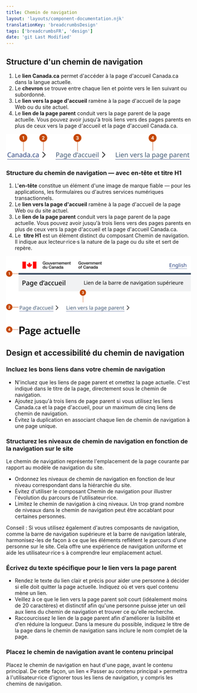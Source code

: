 ```yaml
---
title: Chemin de navigation
layout: 'layouts/component-documentation.njk'
translationKey: 'breadcrumbsDesign'
tags: ['breadcrumbsFR', 'design']
date: 'git Last Modified'
---
```


## Structure d'un chemin de navigation

<ol class="anatomy-list">
  <li>Le <strong>lien Canada.ca</strong> permet d'accéder à la page d'accueil Canada.ca dans la langue actuelle.</li>
  <li>Le <strong>chevron</strong> se trouve entre chaque lien et pointe vers le lien suivant ou subordonné.</li>
  <li>Le <strong>lien vers la page d'accueil</strong> ramène à la page d'accueil de la page Web ou du site actuel.</li>
  <li>Le <strong>lien de la page parent</strong> conduit vers la page parent de la page actuelle. Vous pouvez avoir jusqu'à trois liens vers des pages parents en plus de ceux vers la page d'accueil et la page d'accueil Canada.ca.</li>
</ol>

<img class="b-sm b-default p-400" src="/images/fr/components/anatomy/gcds-breadcrumbs-anatomy.svg" alt="La structure du chemin de navigation qui affiche trois liens de suite avec une icône de flèche entre chacun." />

### Structure du chemin de navigation — avec en-tête et titre H1

<ol class="anatomy-list">
  <li>L'<gcds-link href="{{ links.header }}"><strong>en-tête</strong></gcds-link> constitue un élément d'une image de marque fiable — pour les applications, les formulaires ou d'autres services numériques transactionnels.</li>
  <li>Le <strong>lien vers la page d'accueil</strong> ramène à la page d'accueil de la page Web ou du site actuel.</li>
  <li>Le <strong>lien de la page parent</strong> conduit vers la page parent de la page actuelle. Vous pouvez avoir jusqu'à trois liens vers des pages parents en plus de ceux vers la page d'accueil et la page d'accueil Canada.ca.</li>
  <li>Le  <strong>titre H1</strong> est un élément distinct du composant Chemin de navigation. Il indique aux lecteur·rice·s la nature de la page ou du site et sert de repère.</li>
</ol>

<img class="b-sm b-default p-400" src="/images/fr/components/anatomy/gcds-breadcrumbs-anatomy-with-header.svg" alt="La structure du chemin de navigation qui affiche trois liens de suite sous l'en-tête avec une icône de flèche entre chacun." />

## Design et accessibilité du chemin de navigation

### Incluez les bons liens dans votre chemin de navigation

- N'incluez que les liens de page parent et omettez la page actuelle. C'est indiqué dans le titre de la page, directement sous le chemin de navigation.
- Ajoutez jusqu'à trois liens de page parent si vous utilisez les liens Canada.ca et la page d'accueil, pour un maximum de cinq liens de chemin de navigation.
- Évitez la duplication en associant chaque lien de chemin de navigation à une page unique.

### Structurez les niveaux de chemin de navigation en fonction de la navigation sur le site

Le chemin de navigation représente l'emplacement de la page courante par rapport au modèle de navigation du site.

- Ordonnez les niveaux de chemin de navigation en fonction de leur niveau correspondant dans la hiérarchie du site.
- Évitez d'utiliser le composant Chemin de navigation pour illustrer l'évolution du parcours de l'utilisateur·rice.
- Limitez le chemin de navigation à cinq niveaux. Un trop grand nombre de niveaux dans le chemin de navigation peut être accablant pour certaines personnes.

Conseil : Si vous utilisez également d'autres composants de navigation, comme la <gcds-link href="{{ links.topNav }}">barre de navigation supérieure</gcds-link> et la <gcds-link href="{{ links.sideNav }}">barre de navigation latérale</gcds-link>, harmonisez-les de façon à ce que les éléments reflètent le parcours d'une personne sur le site. Cela offre une expérience de navigation uniforme et aide les utilisateur·rice·s à comprendre leur emplacement actuel.

### Écrivez du texte spécifique pour le lien vers la page parent

- Rendez le texte du lien clair et précis pour aider une personne à décider si elle doit quitter la page actuelle. Indiquez où et vers quel contenu mène un lien.
- Veillez à ce que le lien vers la page parent soit court (idéalement moins de 20 caractères) et distinctif afin qu'une personne puisse jeter un œil aux liens du chemin de navigation et trouver ce qu'elle recherche.
- Raccourcissez le lien de la page parent afin d'améliorer la lisibilité et d'en réduire la longueur. Dans la mesure du possible, indiquez le titre de la page dans le chemin de navigation sans inclure le nom complet de la page.

### Placez le chemin de navigation avant le contenu principal

Placez le chemin de navigation en haut d'une page, avant le contenu principal. De cette façon, un lien « Passer au contenu principal » permettra à l'utilisateur·rice d'ignorer tous les liens de navigation, y compris les chemins de navigation.
